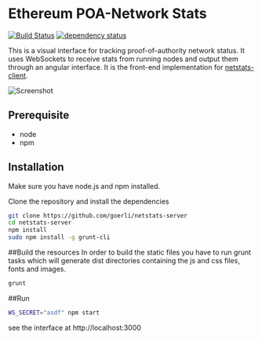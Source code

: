 Ethereum POA-Network Stats
============
[![Build Status][travis-image]][travis-url] [![dependency status][dep-image]][dep-url]

This is a visual interface for tracking proof-of-authority network status. It uses WebSockets to receive stats from running nodes and output them through an angular interface. It is the front-end implementation for [netstats-client](https://github.com/goerli/netstats-client).

![Screenshot](https://raw.githubusercontent.com/cubedro/eth-netstats/master/src/images/screenshot.jpg?v=0.0.6 "Screenshot")

## Prerequisite
* node
* npm

## Installation
Make sure you have node.js and npm installed.

Clone the repository and install the dependencies

```bash
git clone https://github.com/goerli/netstats-server
cd netstats-server
npm install
sudo npm install -g grunt-cli
```

##Build the resources
In order to build the static files you have to run grunt tasks which will generate dist directories containing the js and css files, fonts and images.

```bash
grunt
```

##Run

```bash
WS_SECRET="asdf" npm start
```
see the interface at http://localhost:3000

[travis-image]: https://travis-ci.org/goerli/netstats-server.svg
[travis-url]: https://travis-ci.org/goerli/netstats-server
[dep-image]: https://david-dm.org/goerli/netstats-server.svg
[dep-url]: https://david-dm.org/goerli/netstats-server
